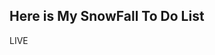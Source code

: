 <h2>Here is My SnowFall To Do List</h2>
<p><a href="https://snowfall-todo-yr.vercel.app"></a>LIVE</p>